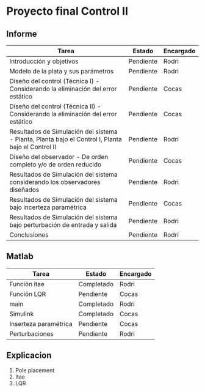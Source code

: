 # Proyecto final Control II

## Informe

|Tarea|Estado|Encargado|
|-----|------|---------|
|Introducción y objetivos|Pendiente|Rodri|
|Modelo de la plata y sus parámetros|Pendiente|Rodri|
|Diseño del control (Técnica I) - Considerando la eliminación del error estático|Pendiente|Cocas|
|Diseño del control (Técnica II) - Considerando la eliminación del error estático|Pendiente|Cocas|
|Resultados de Simulación del sistema - Planta, Planta bajo el Control I, Planta bajo el Control II|Pendiente|Rodri|
|Diseño del observador - De orden completo y/o de orden reducido|Pendiente|Cocas|Cocas|
|Resultados de Simulación del sistema considerando los observadores diseñados|Pendiente|Rodri|
|Resultados de Simulación del sistema bajo incerteza paramétrica|Pendiente|Cocas|
|Resultados de Simulación del sistema bajo perturbación de entrada y salida|Pendiente|Rodri|
|Conclusiones|Pendiente|Rodri|

## Matlab
|Tarea|Estado|Encargado|
|-----|------|---------|
|Función itae|Completado|Rodri|
|Función LQR|Pendiente|Cocas|
|main|Completado|Rodri|
|Simulink|Completado|Cocas|
|Inserteza paramétrica|Pendiente|Cocas|
|Perturbaciones|Pendiente|Rodri|

## Explicacion

1. Pole placement
2. Itae
3. LQR